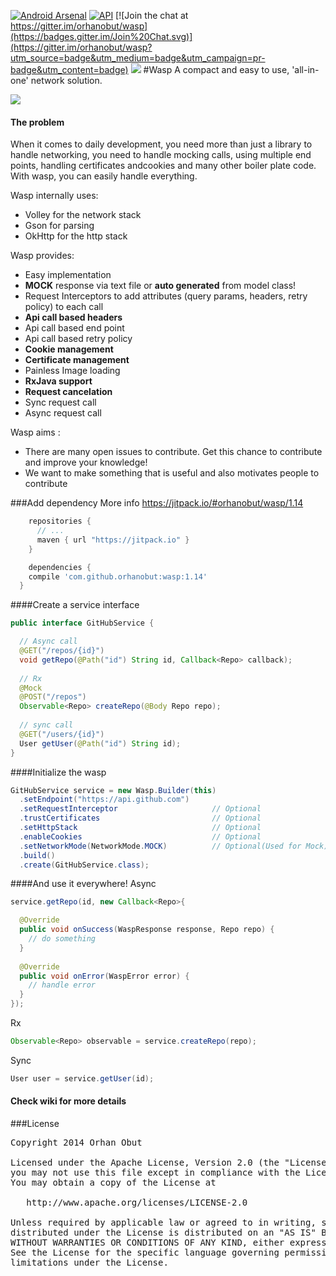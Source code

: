 [![Android Arsenal](https://img.shields.io/badge/Android%20Arsenal-Wasp-brightgreen.svg?style=flat)](https://android-arsenal.com/details/1/1412)    [![API](https://img.shields.io/badge/API-10%2B-brightgreen.svg?style=flat)](https://android-arsenal.com/api?level=10) [![Join the chat at https://gitter.im/orhanobut/wasp](https://badges.gitter.im/Join%20Chat.svg)](https://gitter.im/orhanobut/wasp?utm_source=badge&utm_medium=badge&utm_campaign=pr-badge&utm_content=badge) [![](https://img.shields.io/badge/AndroidWeekly-%23143-blue.svg)](http://androidweekly.net/issues/issue-143)
#Wasp
A compact and easy to use, 'all-in-one' network solution. 

<img src='https://github.com/orhanobut/wasp/blob/master/images/wasp-diagram.png'/>

#### The problem
When it comes to daily development, you need more than just a library to handle networking, you need to handle mocking calls, using multiple end points, handling certificates andcookies and many other boiler plate code. With wasp, you can easily handle everything.

Wasp internally uses:
- Volley for the network stack
- Gson for parsing
- OkHttp for the http stack

Wasp provides:
- Easy implementation
- **MOCK** response via text file or **auto generated** from model class!
- Request Interceptors to add attributes (query params, headers, retry policy) to each call
- **Api call based headers**
- Api call based end point
- Api call based retry policy
- **Cookie management**
- **Certificate management**
- Painless Image loading
- **RxJava support**
- **Request cancelation**
- Sync request call
- Async request call

Wasp aims :
- There are many open issues to contribute. Get this chance to contribute and improve your knowledge!
- We want to make something that is useful and also motivates people to contribute

###Add dependency
More info https://jitpack.io/#orhanobut/wasp/1.14
```groovy
	repositories {
	  // ...
	  maven { url "https://jitpack.io" }
	}

	dependencies {
  	compile 'com.github.orhanobut:wasp:1.14'
  }
```

####Create a service interface

```java
public interface GitHubService {

  // Async call
  @GET("/repos/{id}")
  void getRepo(@Path("id") String id, Callback<Repo> callback);
    
  // Rx
  @Mock
  @POST("/repos")
  Observable<Repo> createRepo(@Body Repo repo);
  
  // sync call
  @GET("/users/{id}")
  User getUser(@Path("id") String id);
}
```

####Initialize the wasp

```java
GitHubService service = new Wasp.Builder(this)
  .setEndpoint("https://api.github.com")
  .setRequestInterceptor                     // Optional
  .trustCertificates                         // Optional
  .setHttpStack                              // Optional
  .enableCookies                             // Optional
  .setNetworkMode(NetworkMode.MOCK)          // Optional(Used for Mock)
  .build()
  .create(GitHubService.class);
```

####And use it everywhere!
Async
```java
service.getRepo(id, new Callback<Repo>{

  @Override
  public void onSuccess(WaspResponse response, Repo repo) {
    // do something
  }
  
  @Override
  public void onError(WaspError error) {
    // handle error
  }
});
```

Rx
```java
Observable<Repo> observable = service.createRepo(repo);
```

Sync
```java
User user = service.getUser(id);
```
#### Check wiki for more details

###License
<pre>
Copyright 2014 Orhan Obut

Licensed under the Apache License, Version 2.0 (the "License");
you may not use this file except in compliance with the License.
You may obtain a copy of the License at

   http://www.apache.org/licenses/LICENSE-2.0

Unless required by applicable law or agreed to in writing, software
distributed under the License is distributed on an "AS IS" BASIS,
WITHOUT WARRANTIES OR CONDITIONS OF ANY KIND, either express or implied.
See the License for the specific language governing permissions and
limitations under the License.
</pre>
